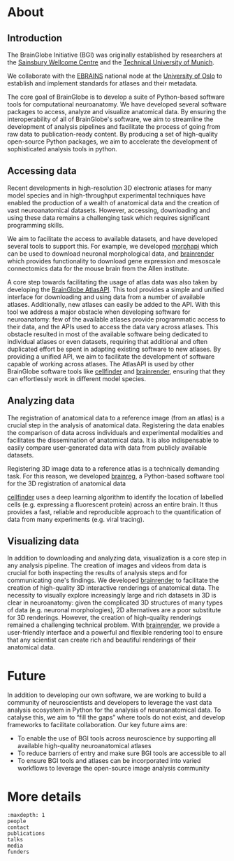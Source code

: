 # About

## Introduction
The BrainGlobe Initiative (BGI) was originally established by researchers at the
[Sainsbury Wellcome Centre](https://www.sainsburywellcome.org/web/) and the 
[Technical University of Munich](https://www.tum.de/en/). 

We collaborate with the [EBRAINS](https://www.ebrains.eu/) national node at the [University of Oslo](https://www.uio.no/english/) to establish and implement standards for atlases and their metadata.

The core goal of BrainGlobe is to develop a suite of Python-based software tools for computational neuroanatomy. 
We have developed several software packages to access, analyze and visualize anatomical data. By ensuring the 
interoperability of all of BrainGlobe's software, we aim to streamline the development of analysis pipelines and facilitate the process of going from raw data to publication-ready content. By producing a set of high-quality 
open-source Python packages, we aim to accelerate the development of sophisticated analysis tools in python.

## Accessing data

Recent developments in high-resolution 3D electronic atlases for many model species and in high-throughput experimental 
techniques have enabled the production of a wealth of anatomical data and the creation of vast neuroanatomical datasets. 
However, accessing, downloading and using these data remains a challenging task which requires significant 
programming skills.

We aim to facilitate the access to available datasets, and have developed several tools to support this. For example, we developed 
[morphapi](/documentation/morphapi/index) which can be used to download neuronal morphological data, and
[brainrender](/documentation/brainrender/index) which provides functionality to 
download gene expression and mesoscale connectomics data for the mouse brain from the Allen institute.

A core step towards facilitating the usage of atlas data was also taken by developing the 
[BrainGlobe AtlasAPI](/documentation/brainglobe-atlasapi/index). This tool provides a 
simple and unified interface for downloading and using data from a number of available atlases. Additionally, new atlases 
can easily be added to the API. With this tool we address a major obstacle when developing software for neuroanatomy:
few of the available atlases provide programmatic access to their data, and the APIs used to access the data vary 
across atlases. This obstacle resulted in most of the available software being dedicated to individual atlases or 
even datasets, requiring that additional and often duplicated effort be spent in adapting existing software to new 
atlases. By providing a unified API, we aim to facilitate the development of software capable of working 
across atlases. The AtlasAPI is used by other BrainGlobe software tools like [cellfinder](/documentation/cellfinder/index) 
and [brainrender](/documentation/brainrender/index), ensuring that they can effortlessly work in different model species.

## Analyzing data

The registration of anatomical data to a reference image (from an atlas) is a crucial step in the analysis of anatomical
data. Registering the data enables the comparison of data across individuals and experimental modalities and facilitates
the dissemination of anatomical data. It is also indispensable to easily compare user-generated data with data from 
publicly available datasets.

Registering 3D image data to a reference atlas is a technically demanding task. For this reason, we developed
[brainreg](/documentation/brainreg/index), a Python-based software tool for the 3D registration of anatomical data

[cellfinder](/documentation/cellfinder/index) uses a deep learning algorithm to identify the location of 
labelled cells (e.g. expressing a fluorescent protein) across an entire brain. It thus provides a fast, reliable 
and reproducible approach to the quantification of data from many experiments (e.g. viral tracing). 


## Visualizing data

In addition to downloading and analyzing data, visualization is a core step in any analysis pipeline. The creation 
of images and videos from data is crucial for both inspecting the results of analysis steps and for communicating one's 
findings. We developed [brainrender](/documentation/brainrender/index) to facilitate the creation of high-quality 3D interactive renderings of 
anatomical data. The necessity to visually explore increasingly large and rich datasets in 3D is clear in neuroanatomy: given the complicated 3D structures of many types of data (e.g. neuronal morphologies), 
2D alternatives are a poor substitute for 3D renderings. However, the creation of high-quality renderings remained a 
challenging technical problem. With [brainrender](/documentation/brainrender/index), we provide a user-friendly interface and a 
powerful and flexible rendering tool 
to ensure that any scientist can create rich and beautiful renderings of their anatomical data.


# Future
In addition to developing our own software, we are working to build a community of neuroscientists and
developers to leverage the vast data analysis ecosystem in Python for the analysis of neuroanatomical data.
To catalyse this, we aim to “fill the gaps” where tools do not exist, and
develop frameworks to facilitate collaboration. Our key future aims are:
* To enable the use of BGI tools across neuroscience by supporting all available high-quality neuroanatomical
  atlases
* To reduce barriers of entry and make sure BGI tools are accessible to all
* To ensure BGI tools and atlases can be incorporated into varied workflows to leverage the open-source
  image analysis community

# More details

```{toctree}
:maxdepth: 1
people
contact
publications
talks
media
funders
```


